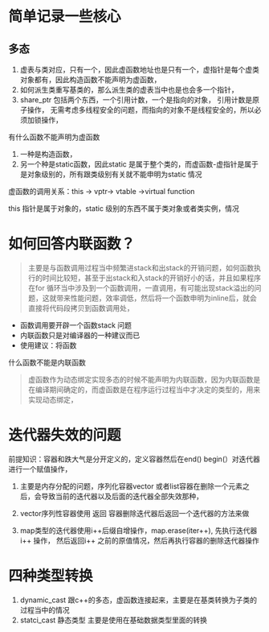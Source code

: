 # 简单记录一些核心

## 多态
1.  虚表与类对应，只有一个，因此虚函数地址也是只有一个，虚指针是每个虚类对象都有，因此构造函数不能声明为虚函数，
2. 如何派生类重写基类的，那么派生类的虚表当中也是也会多一个指针，
3. share_ptr 包括两个东西，一个引用计数，一个是指向的对象， 引用计数是原子操作， 无需考虑多线程安全的问题，而指向的对象不是线程安全的，所以必须加锁操作，


有什么函数不能声明为虚函数
1. 一种是构造函数，
2. 另一个种是static函数，因此static 是属于整个类的，而虚函数-虚指针是属于是对象级别的，所有跟类级别有关就不能申明为static 情况


 虚函数的调用关系：this -> vptr-> vtable ->virtual function
 
 this 指针是属于对象的，static 级别的东西不属于类对象或者类实例，情况

# 如何回答内联函数？
>主要是与函数调用过程当中频繁进stack和出stack的开销问题，如何函数执行的时间比较短，甚至于出stack和入stack的开销好小的话，并且如果程序在for 循环当中涉及到一个函数调用，一直调用，有可能出现stack溢出的问题，这就带来性能问题，效率调低，然后将一个函数申明为inline后，就会直接将代码段拷贝到函数调用处，


- 函数调用要开辟一个函数stack 问题
- 内联函数只是对编译器的一种建议而已
- 使用建议：将函数


什么函数不能是内联函数
>虚函数作为动态绑定实现多态的时候不能声明为内联函数，因为内联函数是在编译期间确定的，而虚函数是在程序运行过程当中才决定的类型的，用来实现动态绑定，

# 迭代器失效的问题

前提知识：容器和跌大气是分开定义的，定义容器然后在end() begin(）对迭代器进行一个赋值操作，

1. 主要是内存分配的问题，序列化容器vector 或者list容器在删除一个元素之后，会导致当前的迭代器以及后面的迭代器全部失效那种，


1. vector序列性容器使用 返回 容器删除迭代器后返回一个迭代器的方法来做
2. map类型的迭代器使用i++后缀自增操作，map.erase(iter++), 先执行迭代器i++ 操作， 然后返回i++ 之前的原值情况，然后再执行容器的删除迭代器操作

# 四种类型转换
 1. dynamic\_cast  跟c++的多态，虚函数连接起来，主要是在基类转换为子类的过程当中的情况
 2. statci\_cast 静态类型 主要是使用在基础数据类型里面的转换 